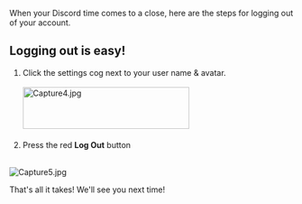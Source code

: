 <p>When your Discord time comes to a close, here are the steps for logging out of your account. </p>
<h2>Logging out is easy!</h2>
<ol>
    <li>Click the settings cog next to your user name &amp; avatar. <br><br><img src="https://support.discord.com/hc/article_attachments/360058008212/Capture4.jpg" alt="Capture4.jpg" width="295" height="74"><br><br>
    </li>
    <li>Press the red <strong>Log Out</strong> button<br><br>
    </li>
</ol>
<p><img src="https://support.discord.com/hc/article_attachments/360058008232/Capture5.jpg" alt="Capture5.jpg"></p>
<p>That's all it takes! We'll see you next time! </p>